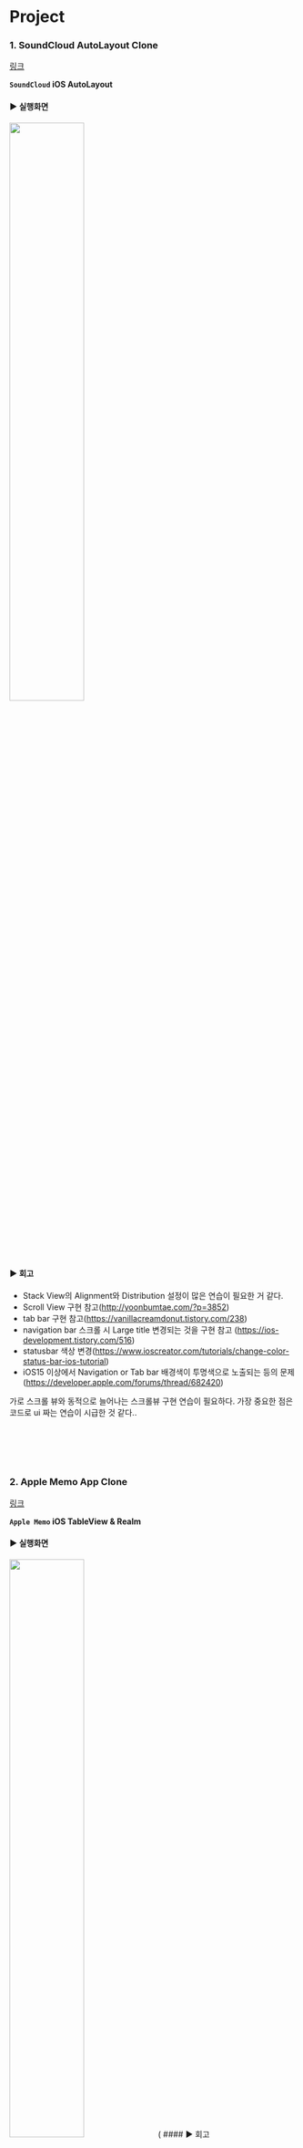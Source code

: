 # Project

### 1.  SoundCloud AutoLayout Clone 
[링크](https://github.com/kimkyuchul/rc-ios/tree/main/SoundCloud)

**`SoundCloud` iOS AutoLayout**

#### ▶︎ 실행화면
<img src="https://github.com/kimkyuchul/rc-ios/blob/main/GIF/SoundCloud.gif" width="51%"/>

#### ▶︎ 회고

- Stack View의 Alignment와 Distribution 설정이 많은 연습이 필요한 거 같다.
- Scroll View 구현 참고(http://yoonbumtae.com/?p=3852)
- tab bar 구현 참고(https://vanillacreamdonut.tistory.com/238)
- navigation bar 스크롤 시 Large title 변경되는 것을 구현 참고 (https://ios-development.tistory.com/516)
- statusbar 색상 변경(https://www.ioscreator.com/tutorials/change-color-status-bar-ios-tutorial)
- iOS15 이상에서 Navigation or Tab bar 배경색이 투명색으로 노출되는 등의 문제 (https://developer.apple.com/forums/thread/682420)
                                      
가로 스크롤 뷰와 동적으로 늘어나는 스크롤뷰 구현 연습이 필요하다.
가장 중요한 점은 코드로 ui 짜는 연습이 시급한 것 같다..

<br></br>
-------------------------------------------------------
### 2.  Apple Memo App Clone 
[링크](https://github.com/kimkyuchul/rc-ios/tree/main/AppleMemo)

**`Apple Memo` iOS TableView & Realm**

#### ▶︎ 실행화면
<img src="https://github.com/kimkyuchul/rc-ios/blob/main/GIF/AppleMemo.gif" width="51%"/>
 (
#### ▶︎ 회고

- Realm DB와 TableView를 함께 활용하여 만드니 CRUD 구현이 편했다. (https://www.mongodb.com/docs/realm/sdk/swift/crud)
- TableView Multi Section 참고 (https://velog.io/@din0121/Swift-Table-View-Multi-Section)
- 모달 하프 스크린 (https://stackoverflow.com/questions/42106980/how-to-present-a-viewcontroller-on-half-screen)
- nstance member 'dateFommatterUse' cannot be used on type 'DateFormatter'; did you mean to use a value of this type instead? -> 타입 메서드에는 static (https://nebori.tistory.com/38)
- [애플 메모 로직 구현](https://medium.com/@kyuchul2/swift-split-components-9fa08acf2dd9)


<br></br>
-------------------------------------------------------
### 3. 'How much do you know about Kyu-Chul Kim?' Quiz Game
[링크](https://github.com/kimkyuchul/rc-ios/tree/main/KyuchulQuiz)

**'How much do you know about Kyu-Chul Kim?' iOS CollectionView & URLSession & UserDefault**

#### ▶︎ 게임로직
<img src="https://github.com/kimkyuchul/rc-ios/blob/main/GIF/KyuchulQuiz.gif" width="45%"/>

#### ▶︎ 랭크시스템
<img src="https://github.com/kimkyuchul/rc-ios/blob/main/GIF/KyuchulQuiz-RankSystem.gif" width="45%"/>

#### ▶︎ 회고

- gist.github를 통해 json 파일을 만들어 URLSession으로 퀴즈 데이터 통신
- CollectionView를 통해 퀴즈 정답 선택 뷰 구현 -> xib없이 구현해서 많이 복잡해짐 다음에는 cell를 따로 만들어서 ReusableCell 하여 만들자
- UserDefault를 활용해 점수와 이름을 딕셔너리 형태로 저장하여 랭크 시스템을 구현 (hhttps://cocoacasts.com/ud-12-benefits-of-creating-an-extension-for-user-defaults)
- UserDefault가 잘 저장되는지 확인하면서 구현해봄(https://yerang.kim/swift/[swift]-userdefaults는-어디에-저장될까/)

<br></br>
-------------------------------------------------------
### 4. Social Login (KaKao & Naver)
[링크](https://github.com/kimkyuchul/rc-ios/tree/main/Social\Login/)

**'Social Login' iOS KaKao Login & Naver Login**

#### ▶︎ 실행화면
<img src="https://github.com/kimkyuchul/rc-ios/blob/main/GIF/SocialLogin.gif" width="51%"/>

#### ▶︎ 회고

- KaKaoLogin (https://developers.kakao.com/docs/latest/ko/kakaologin/ios/)
- NaverLogin (https://developers.naver.com/docs/login/ios/ios.md)
- 네이버 로그인 샘플 앱 (https://github.com/naver/naveridlogin-sdk-ios)
- SnapKit & Then도 맛봐봄
